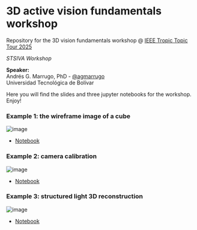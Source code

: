 # 3D active vision fundamentals workshop 

Repository for the 3D vision fundamentals workshop @ [IEEE Tropic Topic Tour 2025](https://ieee.org.co/event/tropic-topic-tour-encuentro-de-ramas-del-caribe-colombiano-ttt/)

*STSIVA Workshop*

**Speaker:**    
Andrés G. Marrugo, PhD -     [@agmarrugo](https://github.com/agmarrugo)     
Universidad Tecnológica de Bolívar 

Here you will find the slides and three jupyter notebooks for the workshop. Enjoy!

### Example 1: the wireframe image of a cube

![image](https://user-images.githubusercontent.com/1587408/133839294-580569f4-ee85-46d6-9e1d-2c2fcf74d8ee.png)

- [Notebook](https://github.com/opi-lab/stsiva-workshop/blob/main/notebooks/stsiva_workshop_notebook01.ipynb)

### Example 2: camera calibration

![image](https://user-images.githubusercontent.com/1587408/133839156-5401a94b-8097-4bd3-82f6-f67cfb6748bb.png)

- [Notebook](https://github.com/opi-lab/stsiva-workshop/blob/main/notebooks/stsiva_workshop_notebook02.ipynb)

### Example 3: structured light 3D reconstruction

![image](https://user-images.githubusercontent.com/1587408/133839230-2b0a120c-2d56-4b38-9142-1764f2dd842d.png)

- [Notebook](https://github.com/opi-lab/stsiva-workshop/blob/main/notebooks/stsiva_workshop_notebook03.ipynb)



